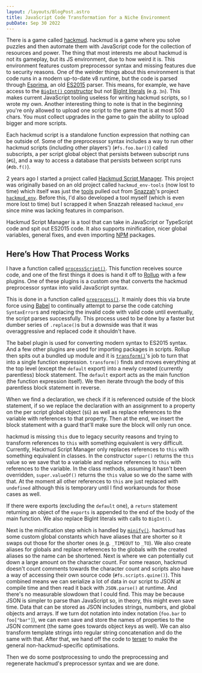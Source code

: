```yaml
---
layout: /layouts/BlogPost.astro
title: JavaScript Code Transformation for a Niche Environment
pubDate: Sep 30 2022
---
```


There is a game called [hackmud](https://store.steampowered.com/app/469920/hackmud/).
hackmud is a game where you solve puzzles and then automate them with JavaScript code for the collection of resources and power. The thing that most interests me about hackmud is not its gameplay, but its JS environment, due to how weird it is. This environment features custom preprocessor syntax and missing features due to security reasons. One of the weirder things about this environment is that code runs in a modern up-to-date v8 runtime, but the code is parsed through [Esprima](https://esprima.org/), an old [ES2015](https://en.wikipedia.org/wiki/ECMAScript#6th_Edition_%E2%80%93_ECMAScript_2015) parser. This means, for example, we have access to the [`BigInt()` constructor](https://developer.mozilla.org/en-US/docs/Web/JavaScript/Reference/Global_Objects/BigInt/BigInt) but not [BigInt literals](https://developer.mozilla.org/en-US/docs/Web/JavaScript/Data_structures#bigint_type) (e.g. `3n`). This makes current JavaScript tooling useless for writing hackmud scripts, so I wrote my own. Another interesting thing to note is that in the beginning you're only allowed to upload one script to the game that is at most 500 chars. You must collect upgrades in the game to gain the ability to upload bigger and more scripts.

Each hackmud script is a standalone function expression that nothing can be outside of. Some of the preprocessor syntax includes a way to run other hackmud scripts (including other players') (`#fs.foo.bar()`) called subscripts, a per script global object that persists between subscript runs (`#G`), and a way to access a database that persists between script runs (`#db.f()`).

2 years ago I started a project called [Hackmud Script Manager](https://github.com/samualtnorman/hackmud-script-manager). This project was originally based on an old project called `hackmud_env-tools` (now lost to time) which itself was just the [tools](https://github.com/Snazzah/hackmud_env/tree/master/tools) pulled out from [Snazzah](https://github.com/Snazzah)'s project [`hackmud_env`](https://github.com/Snazzah/hackmud_env). Before this, I'd also developed a tool myself (which is even more lost to time) but I scrapped it when Snazzah released `hackmud_env` since mine was lacking features in comparison.

Hackmud Script Manager is a tool that can take in JavaScript or TypeScript code and spit out ES2015 code. It also supports minification, nicer global variables, general fixes, and even importing [NPM](https://www.npmjs.com/) packages.

## Here’s How That Process Works

I have a function called [`processScript()`](https://github.com/samualtnorman/hackmud-script-manager/blob/50a29edd5cec6e61a3829d2a48c1c250e0420f93/src/processScript/index.ts#L77). This function receives source code, and one of the first things it does is hand it off to [Rollup](https://rollupjs.org/guide/en/#overview) with a few plugins. One of these plugins is a custom one that converts the hackmud preprocessor syntax into valid JavaScript syntax.

This is done in a function called [`preprocess()`](https://github.com/samualtnorman/hackmud-script-manager/blob/50a29edd5cec6e61a3829d2a48c1c250e0420f93/src/processScript/preprocess.ts#L20). It mainly does this via brute force using [Babel](https://babeljs.io/) to continually attempt to parse the code catching `SyntaxError`s and replacing the invalid code with valid code until eventually, the script parses successfully. This process used to be done by a faster but dumber series of `.replace()`s but a downside was that it was overaggressive and replaced code it shouldn't have.

The babel plugin is used for converting modern syntax to ES2015 syntax. And a few other plugins are used for importing packages in scripts. Rollup then spits out a bundled up module and it is [`transform()`](https://github.com/samualtnorman/hackmud-script-manager/blob/50a29edd5cec6e61a3829d2a48c1c250e0420f93/src/processScript/transform.ts#L48)'s job to turn that into a single function expression. `transform()` finds and moves everything at the top level (except the `default` export) into a newly created (currently parentless) block statement. The `default` export acts as the main function (the function expression itself). We then iterate through the body of this parentless block statement in reverse.

When we find a declaration, we check if it is referenced outside of the block statement, if so we replace the declaration with an assignment to a property on the per script global object (`$G`) as well as replace references to the variable with references to that property. Then at the end, we insert the block statement with a guard that'll make sure the block will only run once.

hackmud is missing `this` due to legacy security reasons and trying to transform references to `this` with something equivalent is very difficult. Currently, Hackmud Script Manager only replaces references to `this` with something equivalent in classes. In the constructor `super()` returns the `this` value so we save that to a variable and replace references to `this` with references to the variable. In the class methods, assuming it hasn't been overridden, `super.valueOf()` returns the `this` value so we do the same with that. At the moment all other references to `this` are just replaced with `undefined` although this is temporary until I find workarounds for those cases as well.

If there were exports (excluding the `default` one), a `return` statement returning an object of the `exports` is appended to the end of the body of the main function. We also replace BigInt literals with calls to `BigInt()`.

Next is the minification step which is handled by [`minify()`](https://github.com/samualtnorman/hackmud-script-manager/blob/50a29edd5cec6e61a3829d2a48c1c250e0420f93/src/processScript/minify.ts#L39). hackmud has some custom global constants which have aliases that are shorter so it swaps out those for the shorter ones (e.g. `_TIMEOUT` to `_TO`). We also create aliases for globals and replace references to the globals with the created aliases so the name can be shortened. Next is where we can potentially cut down a large amount on the character count. For some reason, hackmud doesn't count comments towards the character count and scripts also have a way of accessing their own source code (`#fs.scripts.quine()`). This combined means we can serialize a lot of data in our script to JSON at compile time and then read it back with `JSON.parse()` at runtime. And there's no measurable slowdown that I could find. This may be because JSON is simpler to parse than JavaScript so, in theory, this might even save time. Data that can be stored as JSON includes strings, numbers, and global objects and arrays. If we turn dot notation into index notation (`foo.bar` to `foo["bar"]`), we can even save and store the names of properties to the JSON comment (the same goes towards object keys as well). We can also transform template strings into regular string concatenation and do the same with that. After that, we hand off the code to [terser](https://terser.org/) to make the general non-hackmud-specific optimisations.

Then we do some postprocessing to undo the preprocessing and regenerate hackmud's preprocessor syntax and we are done.
